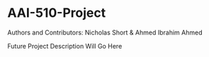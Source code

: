 # AAI-510-Project

Authors and Contributors: Nicholas Short & Ahmed Ibrahim Ahmed

Future Project Description Will Go Here
